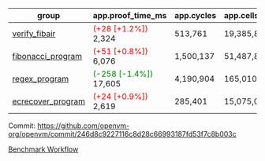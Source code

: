 | group | app.proof_time_ms | app.cycles | app.cells_used | leaf.proof_time_ms | leaf.cycles | leaf.cells_used |
| -- | -- | -- | -- | -- | -- | -- |
| [verify_fibair](https://github.com/openvm-org/openvm/blob/benchmark-results/benchmarks-pr/1254/verify_fibair-246d8c9227116c8d28c66993187fd53f7c8b003c.md) |<span style='color: red'>(+28 [+1.2%])</span> 2,324 |  513,761 |  19,385,893 |- | - | - |
| [fibonacci_program](https://github.com/openvm-org/openvm/blob/benchmark-results/benchmarks-pr/1254/fibonacci-246d8c9227116c8d28c66993187fd53f7c8b003c.md) |<span style='color: red'>(+51 [+0.8%])</span> 6,076 |  1,500,137 |  51,487,838 |- | - | - |
| [regex_program](https://github.com/openvm-org/openvm/blob/benchmark-results/benchmarks-pr/1254/regex-246d8c9227116c8d28c66993187fd53f7c8b003c.md) |<span style='color: green'>(-258 [-1.4%])</span> 17,605 |  4,190,904 |  165,010,909 |- | - | - |
| [ecrecover_program](https://github.com/openvm-org/openvm/blob/benchmark-results/benchmarks-pr/1254/ecrecover-246d8c9227116c8d28c66993187fd53f7c8b003c.md) |<span style='color: red'>(+24 [+0.9%])</span> 2,619 |  285,401 |  15,075,033 |- | - | - |


Commit: https://github.com/openvm-org/openvm/commit/246d8c9227116c8d28c66993187fd53f7c8b003c

[Benchmark Workflow](https://github.com/openvm-org/openvm/actions/runs/12918260926)
